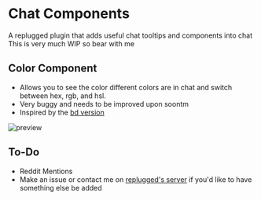 # Chat Components
A replugged plugin that adds useful chat tooltips and components into chat
This is very much WIP so bear with me

## Color Component
 - Allows you to see the color different colors are in chat and switch between hex, rgb, and hsl.
 - Very buggy and needs to be improved upon soontm
 - Inspired by the [bd version](https://github.com/Puv1s/ColorTooltips)
 
![preview](https://media.discordapp.net/attachments/862180361089450066/1011789855983947847/chatcomps_color_PREVIEW.gif)

## To-Do
 - Reddit Mentions
 - Make an issue or contact me on [replugged's server](https://discord.gg/replugged) if you'd like to have something else be added
